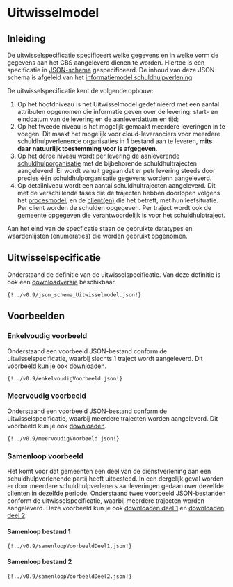 # Uitwisselmodel

## Inleiding

De uitwisselspecificatie specificeert welke gegevens en in welke vorm de gegevens aan het CBS aangeleverd dienen te worden. Hiertoe is een specificatie in [JSON-schema](https://json-schema.org) gespecificeerd. De inhoud van deze JSON-schema is afgeleid van het [informatiemodel schuldhulpverlening](./rapport_1.md).

De uitwisselspecificatie kent de volgende opbouw: 

1. Op het hoofdniveau is het Uitwisselmodel gedefinieerd met een aantal attributen opgenomen die informatie geven over de levering: start- en einddatum van de levering en de aanleverdattum en tijd;
2. Op het tweede niveau is het mogelijk gemaakt meerdere leveringen in te voegen. Dit maakt het mogelijk voor cloud-leveranciers voor meerdere schuldhulpverlenende organisaties in 1 bestand aan te leveren, **mits daar natuurlijk toestemming voor is afgegeven**. 
3. Op het derde niveau wordt per levering de aanleverende [schuldhulporganisatie](./rapport_1.md/#organisaties) met de bijbehorende schuldhultrajecten aangeleverd. Er wordt vanuit gegaan dat er petr levering steeds door precies één schuldhulporganisatie gegevens wordenn aangeleverd. 
4. Op detailniveau wordt een aantal schuldhultrajecten aangeleverd. Dit met de verschillende fases die de trajecten hebben doorlopen volgens het [procesmodel](./rapport_1.md/#processen), en de [client(en)](./rapport_1.md/#clienten) die het betreft, met hun leefsituatie. Per client worden de schulden opgegeven. Per traject wordt ook de gemeente opgegeven die verantwoordelijk is voor het schuldhulptraject.

Aan het eind van de specficatie staan de gebruikte datatypes en waardenlijsten (enumeraties) die worden gebruikt opgenomen. 

## Uitwisselspecificatie

Onderstaand de definitie van de uitwisselspecificatie. Van deze definitie is ook een [downloadversie](https://raw.githubusercontent.com/brienen/ddas/main/v0.9/json_schema_Uitwisselmodel.json) beschikbaar.

```
{!../v0.9/json_schema_Uitwisselmodel.json!}

```

## Voorbeelden

### Enkelvoudig voorbeeld

Onderstaand een voorbeeld JSON-bestand conform de uitwisselspecificatie, waarbij slechts 1 traject wordt aangeleverd. Dit voorbeeld kun je ook [downloaden](https://raw.githubusercontent.com/brienen/ddas/main/v0.9/enkelvoudigVoorbeeld.json).

```
{!../v0.9/enkelvoudigVoorbeeld.json!}

```

### Meervoudig voorbeeld

Onderstaand een voorbeeld JSON-bestand conform de uitwisselspecificatie, waarbij meerdere trajecten worden aangeleverd. Dit voorbeeld kun je ook [downloaden](https://raw.githubusercontent.com/brienen/ddas/main/v0.9/meervoudigVoorbeeld.json).

```
{!../v0.9/meervoudigVoorbeeld.json!}

```

### Samenloop voorbeeld

Het komt voor dat gemeenten een deel van de dienstverlening aan een schuldhulpverlenende partij heeft uitbesteed. In een dergelijk geval worden er door meerdere schuldhulpverleners aanleveringen gedaan over dezelfde clienten in dezelfde periode. Onderstaand twee voorbeeld JSON-bestanden conform de uitwisselspecificatie, waarbij meerdere trajecten worden aangeleverd. Deze voorbeeld kun je ook [downloaden deel 1](https://raw.githubusercontent.com/brienen/ddas/main/v0.9/samenloopVoorbeeldDeel1.json) en [downloaden deel 2](https://raw.githubusercontent.com/brienen/ddas/main/v0.9/samenloopVoorbeeldDeel2.json).

#### Samenloop bestand 1
```
{!../v0.9/samenloopVoorbeeldDeel1.json!}

```

#### Samenloop bestand 2

```
{!../v0.9/samenloopVoorbeeldDeel2.json!}

```
